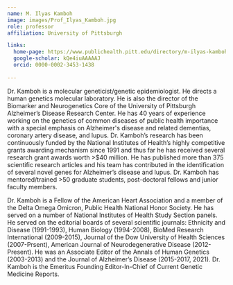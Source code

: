 ```yaml
---
name: M. Ilyas Kamboh
image: images/Prof_Ilyas_Kamboh.jpg
role: professor
affiliation: University of Pittsburgh

links:
  home-page: https://www.publichealth.pitt.edu/directory/m-ilyas-kamboh
  google-scholar: kQe4iuAAAAAJ
  orcid: 0000-0002-3453-1438
  
---
```

Dr. Kamboh is a molecular geneticist/genetic epidemiologist. He directs a human genetics molecular laboratory. He is also the director of the Biomarker and Neurogenetics Core of the University of Pittsburgh Alzheimer’s Disease Research Center. He has 40 years of experience working on the genetics of common diseases of public health importance with a special emphasis on Alzheimer's disease and related dementias, coronary artery disease, and lupus. Dr. Kamboh’s research has been continuously funded by the National Institutes of Health’s highly competitive grants awarding mechanism since 1991 and thus far he has received several research grant awards worth >$40 million. He has published more than 375 scientific research articles and his team has contributed in the identification of several novel genes for Alzheimer’s disease and lupus. Dr. Kamboh has mentored/trained >50 graduate students, post-doctoral fellows and junior faculty members.

Dr. Kamboh is a Fellow of the American Heart Association and a member of the Delta Omega Omicron, Public Health National Honor Society. He has served on a number of National Institutes of Health Study Section panels. He served on the editorial boards of several scientific journals: Ethnicity and Disease (1991-1993), Human Biology (1994-2008), BioMed Research International (2009-2015), Journal of the Dow University of Health Sciences (2007-Prsent), American Journal of Neurodegenerative Disease (2012-Present). He was an Associate Editor of the Annals of Human Genetics (2003-2013) and the Journal of Alzheimer’s Disease (2015-2017, 2021). Dr. Kamboh is the Emeritus Founding Editor-In-Chief of Current Genetic Medicine Reports.
